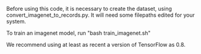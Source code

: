 Before using this code, it is necessary to create the dataset, using
convert_imagenet_to_records.py. It will need some filepaths edited
for your system.

To train an imagenet model, run "bash train_imagenet.sh"

We recommend using at least as recent a version of TensorFlow as 0.8.
